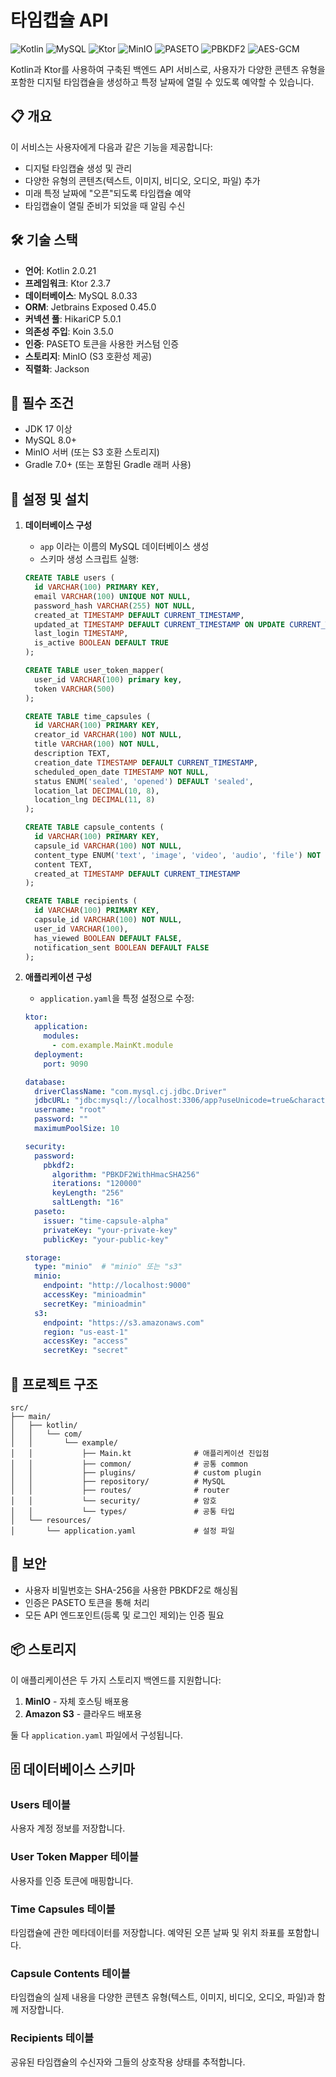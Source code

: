 # 타임캡슐 API

![Kotlin](https://img.shields.io/badge/kotlin-%237F52FF.svg?style=for-the-badge&logo=kotlin&logoColor=white)
![MySQL](https://img.shields.io/badge/mysql-%234479A1.svg?style=for-the-badge&logo=mysql&logoColor=white)
![Ktor](https://img.shields.io/badge/ktor-%23E34F26.svg?style=for-the-badge&logo=ktor&logoColor=white)
![MinIO](https://img.shields.io/badge/MinIO-%23C72E49.svg?style=for-the-badge&logo=minio&logoColor=white)
![PASETO](https://img.shields.io/badge/PASETO-%232B3784.svg?style=for-the-badge&logoColor=white)
![PBKDF2](https://img.shields.io/badge/PBKDF2-%23000000.svg?style=for-the-badge&logoColor=white)
![AES-GCM](https://img.shields.io/badge/AES--GCM-%234285F4.svg?style=for-the-badge&logoColor=white)

Kotlin과 Ktor를 사용하여 구축된 백엔드 API 서비스로, 사용자가 다양한 콘텐츠 유형을 포함한 디지털 타임캡슐을 생성하고 특정 날짜에 열릴 수 있도록 예약할 수 있습니다.

## 📋 개요

이 서비스는 사용자에게 다음과 같은 기능을 제공합니다:
- 디지털 타임캡슐 생성 및 관리
- 다양한 유형의 콘텐츠(텍스트, 이미지, 비디오, 오디오, 파일) 추가
- 미래 특정 날짜에 "오픈"되도록 타임캡슐 예약
- 타임캡슐이 열릴 준비가 되었을 때 알림 수신

## 🛠️ 기술 스택

- **언어**: Kotlin 2.0.21
- **프레임워크**: Ktor 2.3.7
- **데이터베이스**: MySQL 8.0.33
- **ORM**: Jetbrains Exposed 0.45.0
- **커넥션 풀**: HikariCP 5.0.1
- **의존성 주입**: Koin 3.5.0
- **인증**: PASETO 토큰을 사용한 커스텀 인증
- **스토리지**: MinIO (S3 호환성 제공)
- **직렬화**: Jackson

## 🔧 필수 조건

- JDK 17 이상
- MySQL 8.0+
- MinIO 서버 (또는 S3 호환 스토리지)
- Gradle 7.0+ (또는 포함된 Gradle 래퍼 사용)

## 🚀 설정 및 설치

1. **데이터베이스 구성**
    - `app` 이라는 이름의 MySQL 데이터베이스 생성
    - 스키마 생성 스크립트 실행:
   ```sql
   CREATE TABLE users (
     id VARCHAR(100) PRIMARY KEY,
     email VARCHAR(100) UNIQUE NOT NULL,
     password_hash VARCHAR(255) NOT NULL,
     created_at TIMESTAMP DEFAULT CURRENT_TIMESTAMP,
     updated_at TIMESTAMP DEFAULT CURRENT_TIMESTAMP ON UPDATE CURRENT_TIMESTAMP,
     last_login TIMESTAMP,
     is_active BOOLEAN DEFAULT TRUE
   );

   CREATE TABLE user_token_mapper(
     user_id VARCHAR(100) primary key,
     token VARCHAR(500)
   );

   CREATE TABLE time_capsules (
     id VARCHAR(100) PRIMARY KEY,
     creator_id VARCHAR(100) NOT NULL,
     title VARCHAR(100) NOT NULL,
     description TEXT,
     creation_date TIMESTAMP DEFAULT CURRENT_TIMESTAMP,
     scheduled_open_date TIMESTAMP NOT NULL,
     status ENUM('sealed', 'opened') DEFAULT 'sealed',
     location_lat DECIMAL(10, 8),
     location_lng DECIMAL(11, 8)
   );

   CREATE TABLE capsule_contents (
     id VARCHAR(100) PRIMARY KEY,
     capsule_id VARCHAR(100) NOT NULL,
     content_type ENUM('text', 'image', 'video', 'audio', 'file') NOT NULL,
     content TEXT,
     created_at TIMESTAMP DEFAULT CURRENT_TIMESTAMP
   );

   CREATE TABLE recipients (
     id VARCHAR(100) PRIMARY KEY,
     capsule_id VARCHAR(100) NOT NULL,
     user_id VARCHAR(100),
     has_viewed BOOLEAN DEFAULT FALSE,
     notification_sent BOOLEAN DEFAULT FALSE
   );
   ```

3. **애플리케이션 구성**
    - `application.yaml`을 특정 설정으로 수정:
   ```yaml
   ktor:
     application:
       modules:
         - com.example.MainKt.module
     deployment:
       port: 9090
   
   database:
     driverClassName: "com.mysql.cj.jdbc.Driver"
     jdbcURL: "jdbc:mysql://localhost:3306/app?useUnicode=true&characterEncoding=utf8&useSSL=false"
     username: "root"
     password: ""
     maximumPoolSize: 10
   
   security:
     password:
       pbkdf2:
         algorithm: "PBKDF2WithHmacSHA256"
         iterations: "120000"
         keyLength: "256"
         saltLength: "16"
     paseto:
       issuer: "time-capsule-alpha"
       privateKey: "your-private-key"
       publicKey: "your-public-key"
   
   storage:
     type: "minio"  # "minio" 또는 "s3"
     minio:
       endpoint: "http://localhost:9000"
       accessKey: "minioadmin"
       secretKey: "minioadmin"
     s3:
       endpoint: "https://s3.amazonaws.com"
       region: "us-east-1"
       accessKey: "access"
       secretKey: "secret"
   ```
   
## 📁 프로젝트 구조

```
src/
├── main/
│   ├── kotlin/
│   │   └── com/
│   │       └── example/
│   │           ├── Main.kt              # 애플리케이션 진입점
│   │           ├── common/              # 공통 common
│   │           ├── plugins/             # custom plugin
│   │           ├── repository/          # MySQL
│   │           ├── routes/              # router
│   │           └── security/            # 암호
│   │           └── types/               # 공통 타입
│   └── resources/
│       └── application.yaml             # 설정 파일
```

## 🔐 보안

- 사용자 비밀번호는 SHA-256을 사용한 PBKDF2로 해싱됨
- 인증은 PASETO 토큰을 통해 처리
- 모든 API 엔드포인트(등록 및 로그인 제외)는 인증 필요

## 📦 스토리지

이 애플리케이션은 두 가지 스토리지 백엔드를 지원합니다:
1. **MinIO** - 자체 호스팅 배포용
2. **Amazon S3** - 클라우드 배포용

둘 다 `application.yaml` 파일에서 구성됩니다.

## 🗄️ 데이터베이스 스키마

### Users 테이블
사용자 계정 정보를 저장합니다.

### User Token Mapper 테이블
사용자를 인증 토큰에 매핑합니다.

### Time Capsules 테이블
타임캡슐에 관한 메타데이터를 저장합니다. 예약된 오픈 날짜 및 위치 좌표를 포함합니다.

### Capsule Contents 테이블
타임캡슐의 실제 내용을 다양한 콘텐츠 유형(텍스트, 이미지, 비디오, 오디오, 파일)과 함께 저장합니다.

### Recipients 테이블
공유된 타임캡슐의 수신자와 그들의 상호작용 상태를 추적합니다.
